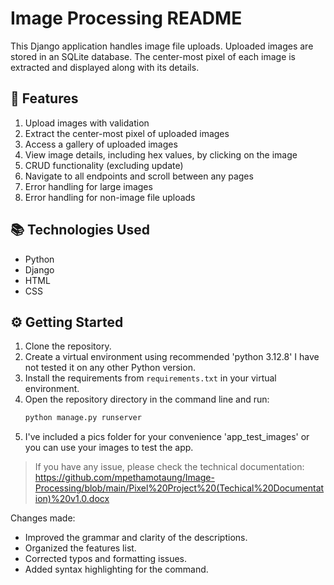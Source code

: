 # Image Processing README

This Django application handles image file uploads. Uploaded images are stored in an SQLite database. The center-most pixel of each image is extracted and displayed along with its details.

## 🔬 Features
1. Upload images with validation
2. Extract the center-most pixel of uploaded images
3. Access a gallery of uploaded images
4. View image details, including hex values, by clicking on the image
5. CRUD functionality (excluding update)
6. Navigate to all endpoints and scroll between any pages
7. Error handling for large images
8. Error handling for non-image file uploads

## 📚 Technologies Used
* Python
* Django
* HTML
* CSS

## ⚙ Getting Started
1. Clone the repository.
2. Create a virtual environment using recommended 'python 3.12.8' I have not tested it on any other Python version.
3. Install the requirements from `requirements.txt` in your virtual environment.
4. Open the repository directory in the command line and run:
   ```sh
   python manage.py runserver
5. I've included a pics folder for your convenience 'app_test_images' or you can use your images to test the app.
> If you have any issue, please check the technical documentation: https://github.com/mpethamotaung/Image-Processing/blob/main/Pixel%20Project%20(Techical%20Documentation)%20v1.0.docx

Changes made:
- Improved the grammar and clarity of the descriptions.
- Organized the features list.
- Corrected typos and formatting issues.
- Added syntax highlighting for the command.
